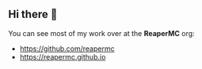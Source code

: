 ## Hi there 👋

You can see most of my work over at the **ReaperMC** org:
- https://github.com/reapermc
- https://reapermc.github.io
